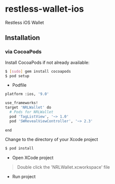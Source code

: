 # restless-wallet-ios
Restless iOS Wallet

## Installation

### via CocoaPods

Install CocoaPods if not already available:

``` bash
$ [sudo] gem install cocoapods
$ pod setup
```
* Podfile

``` bash
platform :ios, '9.0'

use_frameworks!
target 'NRLWallet' do
  # Pods for NRLWallet
  pod 'TagListView', '~> 1.0'
  pod 'SWRevealViewController', '~> 2.3'
  
end

```

Change to the directory of your Xcode project

``` bash
$ pod install

```

* Open XCode project

>Double click the 'NRLWallet.xcworkspace' file

* Run project
